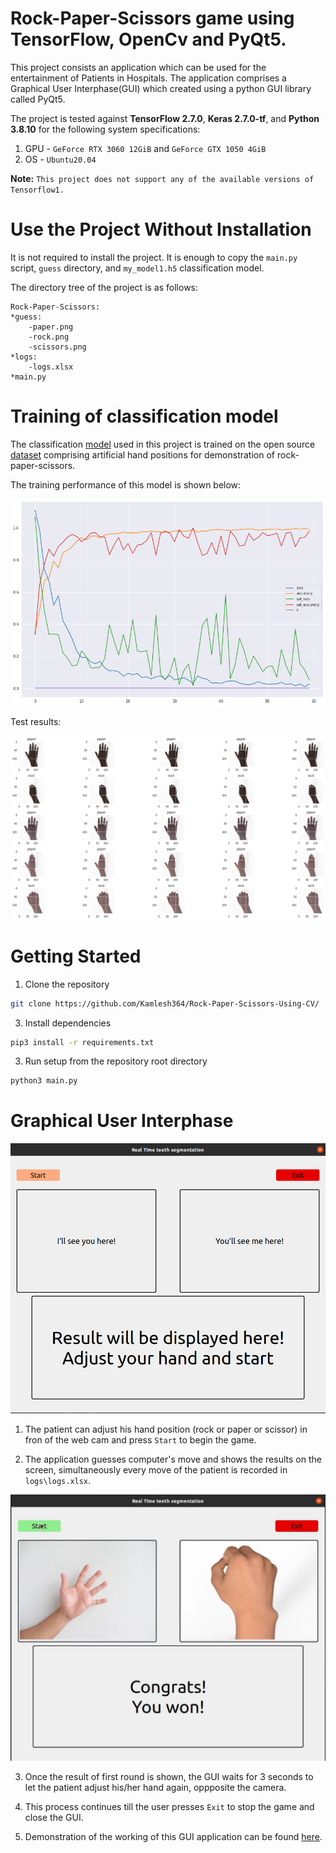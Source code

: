 # Rock-Paper-Scissors game using TensorFlow, OpenCv and PyQt5.

This project consists an application which can be used for the entertainment of Patients in Hospitals. The application comprises a Graphical User Interphase(GUI) which created using a python GUI library called PyQt5.


The project is tested against **TensorFlow 2.7.0**, **Keras 2.7.0-tf**, and **Python 3.8.10** for the following system specifications:
1. GPU - `GeForce RTX 3060 12GiB` and `GeForce GTX 1050 4GiB`
3. OS - `Ubuntu20.04`

**Note:** `This project does not support any of the available versions of Tensorflow1.`

# Use the Project Without Installation

It is not required to install the project. It is enough to copy the `main.py` script, `guess` directory, and `my_model1.h5` classification model.

The directory tree of the project is as follows:

```
Rock-Paper-Scissors:
*guess:
    -paper.png
    -rock.png
    -scissors.png
*logs:
    -logs.xlsx
*main.py
```

# Training of classification model

The classification [model](https://github.com/Kamlesh364/Rock-Paper-Scissors-Using-CV/my_model1.h5) used in this project is trained on the open source [dataset](https://laurencemoroney.com/datasets.html#rock-paper-scissors-dataset) comprising artificial hand positions for demonstration of rock-paper-scissors.

The training performance of this model is shown below:

![model_performance](assets/CNN1-performance.png)

Test results:

![Test-samples](assets/tests-results.png)

# Getting Started

1. Clone the repository
```bash
git clone https://github.com/Kamlesh364/Rock-Paper-Scissors-Using-CV/
```
3. Install dependencies
```bash
pip3 install -r requirements.txt
```
3. Run setup from the repository root directory
```bash
python3 main.py
```

# Graphical User Interphase

![GUI](assets/GUI.png)

1. The patient can adjust his hand position (rock or paper or scissor) in fron of the web cam and press `Start` to begin the game.

2. The application guesses computer's move and shows the results on the screen, simultaneously every move of the patient is recorded in `logs\logs.xlsx`. 

![example](assets/example.png)

3. Once the result of first round is shown, the GUI waits for 3 seconds to let the patient adjust his/her hand again, oppposite the camera.

4. This process continues till the user presses `Exit` to stop the game and close the GUI.

5. Demonstration of the working of this GUI application can be found [here](https://drive.google.com/file/d/12YZDkdVjLMcukAtw5pRUSMxh4iSgUUB-/view?usp=sharing).
